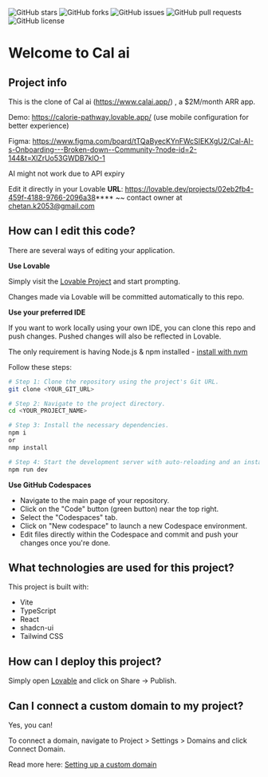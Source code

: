 
![GitHub stars](https://img.shields.io/github/stars/Chetancs2110993854/cal-ai-clone?style=flat&logo=github)
![GitHub forks](https://img.shields.io/github/forks/Chetancs2110993854/cal-ai-clone?style=flat&logo=github)
![GitHub issues](https://img.shields.io/github/issues/Chetancs2110993854/cal-ai-clone)
![GitHub pull requests](https://img.shields.io/github/issues-pr/Chetancs2110993854/cal-ai-clone)
![GitHub license](https://img.shields.io/github/License/Chetancs2110993854/cal-ai-clone)

# Welcome to Cal ai

## Project info

This is the clone of Cal ai (https://www.calai.app/) , a $2M/month ARR app.

Demo: https://calorie-pathway.lovable.app/ (use mobile configuration for better experience)

Figma: https://www.figma.com/board/tTQaByecKYnFWcSIEKXgU2/Cal-AI-s-Onboarding---Broken-down--Community-?node-id=2-144&t=XlZrUo53GWDB7klO-1

AI might not work due to API expiry 

Edit it directly in your Lovable 
**URL**: https://lovable.dev/projects/02eb2fb4-459f-4188-9766-2096a38**** ~~ contact owner at chetan.k2053@gmail.com

## How can I edit this code?

There are several ways of editing your application.

**Use Lovable**

Simply visit the [Lovable Project](https://lovable.dev/projects/02eb2fb4-459f-4188-9766-2096a38****) and start prompting. 

Changes made via Lovable will be committed automatically to this repo.

**Use your preferred IDE**

If you want to work locally using your own IDE, you can clone this repo and push changes. Pushed changes will also be reflected in Lovable.

The only requirement is having Node.js & npm installed - [install with nvm](https://github.com/nvm-sh/nvm#installing-and-updating)

Follow these steps:

```sh
# Step 1: Clone the repository using the project's Git URL.
git clone <YOUR_GIT_URL>

# Step 2: Navigate to the project directory.
cd <YOUR_PROJECT_NAME>

# Step 3: Install the necessary dependencies.
npm i
or
nmp install

# Step 4: Start the development server with auto-reloading and an instant preview.
npm run dev
```


**Use GitHub Codespaces**

- Navigate to the main page of your repository.
- Click on the "Code" button (green button) near the top right.
- Select the "Codespaces" tab.
- Click on "New codespace" to launch a new Codespace environment.
- Edit files directly within the Codespace and commit and push your changes once you're done.

## What technologies are used for this project?

This project is built with:

- Vite
- TypeScript
- React
- shadcn-ui
- Tailwind CSS

## How can I deploy this project?

Simply open [Lovable](https://lovable.dev/projects/02eb2fb4-459f-4188-9766-2096a38****) and click on Share -> Publish. 

## Can I connect a custom domain to my project?

Yes, you can!

To connect a domain, navigate to Project > Settings > Domains and click Connect Domain.

Read more here: [Setting up a custom domain](https://docs.lovable.dev/tips-tricks/custom-domain#step-by-step-guide)
